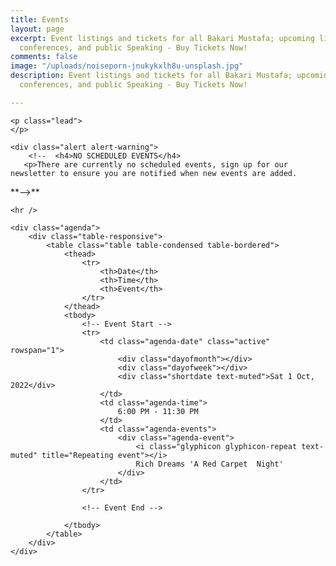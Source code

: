 ```yaml
---
title: Events
layout: page
excerpt: Event listings and tickets for all Bakari Mustafa; upcoming live podcasts,
  conferences, and public Speaking - Buy Tickets Now!
comments: false
image: "/uploads/noiseporn-jnukykxlh8u-unsplash.jpg"
description: Event listings and tickets for all Bakari Mustafa; upcoming live podcasts,
  conferences, and public Speaking - Buy Tickets Now!

---
```

<section class="l--mar-top-m l--grid-wide l--flex l--space-compact"> <div class="container">

    <p class="lead">
    </p>
    
    <div class="alert alert-warning">
        <!--  <h4>NO SCHEDULED EVENTS</h4>
       <p>There are currently no scheduled events, sign up for our newsletter to ensure you are notified when new events are added.

</p> **-->**  </div> 

    <hr />
    
    <div class="agenda">
        <div class="table-responsive">
            <table class="table table-condensed table-bordered">
                <thead>
                    <tr>
                        <th>Date</th>
                        <th>Time</th>
                        <th>Event</th>
                    </tr>
                </thead>
                <tbody>
                    <!-- Event Start -->
                    <tr>
                        <td class="agenda-date" class="active" rowspan="1">
                            <div class="dayofmonth"></div>
                            <div class="dayofweek"></div>
                            <div class="shortdate text-muted">Sat 1 Oct, 2022</div>
                        </td>
                        <td class="agenda-time">
                            6:00 PM - 11:30 PM
                        </td>
                        <td class="agenda-events">
                            <div class="agenda-event">
                                <i class="glyphicon glyphicon-repeat text-muted" title="Repeating event"></i> 
                                Rich Dreams 'A Red Carpet  Night'
                            </div>
                        </td>
                    </tr>
                    
                    <!-- Event End -->
                   
                </tbody>
            </table>
        </div>
    </div>

</div>

</section>